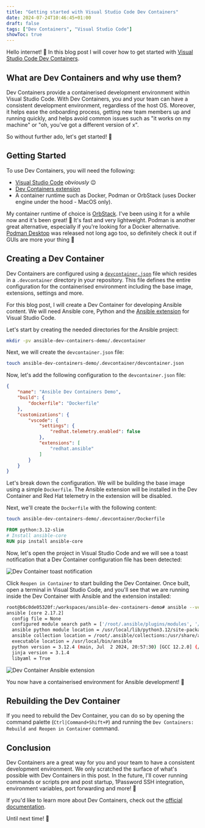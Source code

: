 ```yaml
---
title: "Getting started with Visual Studio Code Dev Containers"
date: 2024-07-24T10:46:45+01:00
draft: false
tags: ["Dev Containers", "Visual Studio Code"]
showToc: true
---
```


Hello internet! :wave: In this blog post I will cover how to get started with [Visual Studio Code Dev Containers](https://code.visualstudio.com/docs/devcontainers/containers).

## What are Dev Containers and why use them?

Dev Containers provide a containerised development environment within Visual Studio Code. With Dev Containers, you and your team can have a consistent development environment, regardless of the host OS. Moreover, it helps ease the onboarding process, getting new team members up and running quickly, and helps avoid common issues such as "it works on my machine" or "oh, you've got a different version of x".

So without further ado, let's get started! :rocket:

## Getting Started

To use Dev Containers, you will need the following:

- [Visual Studio Code](https://code.visualstudio.com/) *obviously* :wink:
- [Dev Containers extension](https://marketplace.visualstudio.com/items?itemName=ms-vscode-remote.remote-containers)
- A container runtime such as Docker, Podman or OrbStack (uses Docker engine under the hood - MacOS only).

My container runtime of choice is [OrbStack](https://orbstack.dev/). I've been using it for a while now and it's been great! :tada: It's fast and very lightweight. Podman is another great alternative, especially if you're looking for a Docker alternative. [Podman Desktop](https://podman-desktop.io/) was released not long ago too, so definitely check it out if GUIs are more your thing :slightly_smiling_face:

## Creating a Dev Container

Dev Containers are configured using a [`devcontainer.json`](https://code.visualstudio.com/docs/devcontainers/containers#_create-a-devcontainerjson-file) file which resides in a `.devcontainer` directory in your repository. This file defines the entire configuration for the containerised environment including the base image, extensions, settings and more.

For this blog post, I will create a Dev Container for developing Ansible content. We will need Ansible core, Python and the [Ansible extension](https://marketplace.visualstudio.com/items?itemName=redhat.ansible) for Visual Studio Code.

Let's start by creating the needed directories for the Ansible project:

```bash
mkdir -pv ansible-dev-containers-demo/.devcontainer
```

Next, we will create the `devcontainer.json` file:

```bash
touch ansible-dev-containers-demo/.devcontainer/devcontainer.json
```

Now, let's add the following configuration to the `devcontainer.json` file:

```json
{
    "name": "Ansible Dev Containers Demo",
    "build": {
        "dockerfile": "Dockerfile"
    },
    "customizations": {
        "vscode": {
            "settings": {
                "redhat.telemetry.enabled": false
            },
            "extensions": [
                "redhat.ansible"
            ]
        }
    }
}
```

Let's break down the configuration. We will be building the base image using a simple `Dockerfile`. The Ansible extension will be installed in the Dev Container and Red Hat telemetry in the extension will be disabled.

Next, we'll create the `Dockerfile` with the following content:

```bash
touch ansible-dev-containers-demo/.devcontainer/Dockerfile
```

```Dockerfile
FROM python:3.12-slim
# Install ansible-core
RUN pip install ansible-core
```

Now, let's open the project in Visual Studio Code and we will see a toast notification that a Dev Container configuration file has been detected:

![Dev Container toast notification](../images/dev-container-toast-notification.png)

Click `Reopen in Container` to start building the Dev Container. Once built, open a terminal in Visual Studio Code, and you'll see that we are running inside the Dev Container with Ansible and the extension installed:

```bash
root@b6c0de05320f:/workspaces/ansible-dev-containers-demo# ansible --version
ansible [core 2.17.2]
  config file = None
  configured module search path = ['/root/.ansible/plugins/modules', '/usr/share/ansible/plugins/modules']
  ansible python module location = /usr/local/lib/python3.12/site-packages/ansible
  ansible collection location = /root/.ansible/collections:/usr/share/ansible/collections
  executable location = /usr/local/bin/ansible
  python version = 3.12.4 (main, Jul  2 2024, 20:57:30) [GCC 12.2.0] (/usr/local/bin/python)
  jinja version = 3.1.4
  libyaml = True
```

![Dev Container Ansible extension](../images/dev-container-ansible-extension.png)

You now have a containerised environment for Ansible development! :tada:

## Rebuilding the Dev Container

If you need to rebuild the Dev Container, you can do so by opening the command palette (`Ctrl|Command+Shift+P`) and running the `Dev Containers: Rebuild and Reopen in Container` command.

## Conclusion

Dev Containers are a great way for you and your team to have a consistent development environment. We only scratched the surface of what's possible with Dev Containers in this post. In the future, I'll cover running commands or scripts pre and post startup, 1Password SSH integration, environment variables, port forwarding and more! :slightly_smiling_face:

If you'd like to learn more about Dev Containers, check out the [official documentation](https://code.visualstudio.com/docs/devcontainers/containers).

Until next time! :wave:
